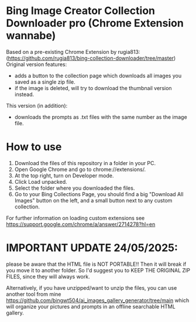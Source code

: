 # Bing Image Creator Collection Downloader pro (Chrome Extension wannabe)
Based on a pre-existing Chrome Extension by rugia813:
(https://github.com/rugia813/bing-collection-downloader/tree/master)
Original version features:
 - adds a button to the collection page which downloads all images you saved as a single zip file.
 - if the image is deleted, will try to download the thumbnail version instead.

This version (in addition):
 - downloads the prompts as .txt files with the same number as the image file.

# How to use
1) Download the files of this repository in a folder in your PC.
2) Open Google Chrome and go to chrome://extensions/.
3) At the top right, turn on Developer mode.
4) Click Load unpacked.
5) Select the folder where you downloaded the files.
6) Go to your Bing Collections Page, you should find a big "Download All Images" button on the left, and a small button next to any custom collection.

For further information on loading custom extensions see https://support.google.com/chrome/a/answer/2714278?hl=en

# IMPORTANT UPDATE 24/05/2025:
please be aware that the HTML file is NOT PORTABLE!! Then it will break if you move it to another folder. So I'd suggest you to KEEP THE ORIGINAL ZIP FILES, since they will always work.

Alternatively, if you have unzipped/want to unzip the files, you can use another tool from mine https://github.com/bingwt504/ai_images_gallery_generator/tree/main which will organize your pictures and prompts in an offline searchable HTML gallery.
